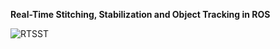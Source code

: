 **Real-Time Stitching, Stabilization and Object Tracking in ROS**

![RTSST](https://github.com/user-attachments/assets/5f9546cf-7ac0-4ff3-8ad1-e19bf41a2151)
